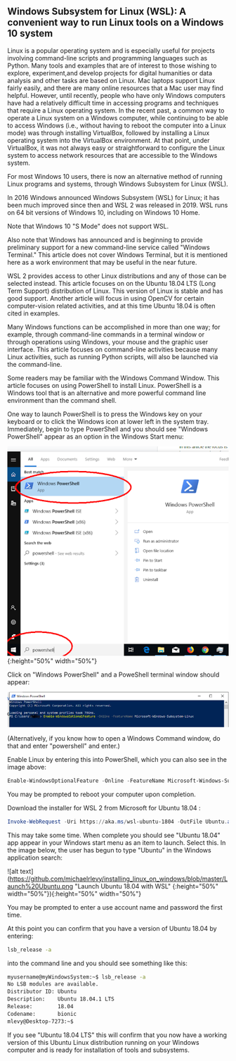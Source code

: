 ## Windows Subsystem for Linux (WSL): A convenient way to run Linux tools on a Windows 10 system

Linux is a popular operating system and is especially useful for projects involving command-line scripts and programming languages such as Python. Many tools and examples that are of interest to those wishing to explore, experiment,and develop projects for digital humanities or data analysis and other tasks are based on Linux. Mac laptops support Linux fairly easily, and there are many online resources that a Mac user may find helpful. However, until recently, people who have only Windows computers have had a relatively difficult time in accessing programs and techniques that require a Linux operating system. In the recent past, a common way to operate a Linux system on a Windows computer, while continuing to be able to access Windows (i.e., without having to reboot the computer into a Linux mode) was through installing VirtualBox, followed by installing a Linux operating system into the VirtualBox environment. At that point, under VirtualBox, it was not always easy or straightforward to configure the Linux system to access network resources that are accessible to the Windows system.

For most Windows 10 users, there is now an alternative method of running Linux programs and systems, through Windows Subsystem for Linux (WSL).

In 2016 Windows announced Windows Subsystem (WSL) for Linux; it has been much improved since then and WSL 2 was released in 2019. WSL runs on 64 bit versions of Windows 10, including on Windows 10 Home.

Note that Windows 10 "S Mode" does not support WSL.

Also note that Windows has announced and is beginning to provide preliminary support for a new command-line service called "Windows Terminal." This article does not cover Windows Terminal, but it is mentioned here as a work environment that may be useful in the near future.

WSL 2 provides access to other Linux distributions and any of those can be selected instead. This article focuses on on the Ubuntu 18.04 LTS (Long Term Support) distribution of Linux. This version of Linux is stable and has good support. Another article will focus in using OpenCV for certain computer-vision related activities, and at this time Ubuntu 18.04 is often cited in examples.

Many Windows functions can be accomplished in more than one way; for example, through command-line commands in a terminal window or through operations using Windows, your mouse and the graphic user interface. This article focuses on command-line activities because many Linux activities, such as running Python scripts, will also be launched via the command-line.

Some readers may be familiar with the Windows Command Window. This article focuses on using PowerShell to install Linux. PowerShell is a Windows tool that is an alternative and more powerful command line environment than the command shell.

One way to launch PowerShell is to press the Windows key on your keyboard or to click the Windows icon at lower left in the system tray. Immediately, begin to type PowerShell and you should see "Windows PowerShell" appear as an option in the Windows Start menu:

  ![alt text](https://github.com/michaelrlevy/installing_linux_on_windows/blob/master/Launching%20Windows%20Powershell.png "Launching Windows PowerShell" ){:height="50%" width="50%"}
  
Click on "Windows PowerShell" and a PoweShell terminal window should appear:

  ![alt text](https://github.com/michaelrlevy/installing_linux_on_windows/blob/master/Windows%20PowerShell%20Terminal.png "Windows PowerShell terminal")
  
(Alternatively, if you know how to open a Windows Command window, do that and enter "powershell" and enter.)

Enable Linux by entering this into PowerShell, which you can also see in the image above:

```PowerShell
Enable-WindowsOptionalFeature -Online -FeatureName Microsoft-Windows-Subsystem-Linux
```

You may be prompted to reboot your computer upon completion.

Download the installer for WSL 2 from Microsoft for Ubuntu 18.04 :

```PowerShell
Invoke-WebRequest -Uri https://aka.ms/wsl-ubuntu-1804 -OutFile Ubuntu.appx -UseBasicParsing
```

This may take some time. When complete you should see "Ubuntu 18.04" app appear in your Windows start menu as an item to launch. Select this. In the image below, the user has begun to type "Ubuntu" in the Windows application search:

  ![alt text](https://github.com/michaelrlevy/installing_linux_on_windows/blob/master/Launch%20Ubuntu.png "Launch Ubuntu 18.04 with WSL" {:height="50%" width="50%"}){:height="50%" width="50%"}


You may be prompted to enter a use account name and password the first time.

At this point you can confirm that you have a version of Ubuntu 18.04 by entering:

```bash
lsb_release -a
```
into the command line and you should see something like this:
```bash
myusername@myWindowsSystem:~$ lsb_release -a
No LSB modules are available.
Distributor ID: Ubuntu
Description:    Ubuntu 18.04.1 LTS
Release:        18.04
Codename:       bionic
mlevy@Desktop-7273:~$
```

If you see "Ubuntu 18.04 LTS" this will confirm that you now have a working version of this Ubuntu Linux distribution running on your Windows computer and is ready for installation of tools and subsystems.
